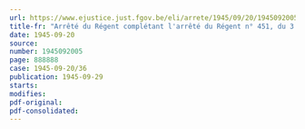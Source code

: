 ```yaml
---
url: https://www.ejustice.just.fgov.be/eli/arrete/1945/09/20/1945092005/justel
title-fr: "Arrêté du Régent complétant l'arrêté du Régent n° 451, du 3 mai 1945, fixant le montant des avances sur traitement allouées aux ayants droit des officiers, militaires de rang subalterne appointés et des ouvriers salariés prisonniers de guerre"
date: 1945-09-20
source:
number: 1945092005
page: 888888
case: 1945-09-20/36
publication: 1945-09-29
starts:
modifies:
pdf-original:
pdf-consolidated:
---
```


